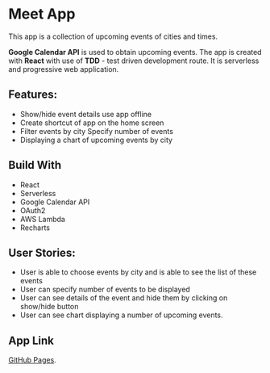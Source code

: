 # Meet App

This app is a collection of upcoming events of cities and times.

**Google Calendar API** is used to obtain upcoming events. The app is created with **React** with use of **TDD** - test driven development route.
It is serverless and progressive web application.

## Features:

- Show/hide event details use app offline
- Create shortcut of app on the home screen
- Filter events by city Specify number of events
- Displaying a chart of upcoming events by city

## Build With

- React
- Serverless
- Google Calendar API
- OAuth2
- AWS Lambda
- Recharts

## User Stories:

- User is able to choose events by city and is able to see the list of these events
- User can specify number of events to be displayed
- User can see details of the event and hide them by clicking on show/hide button
- User can see chart displaying a number of upcoming events.

## App Link

[GitHub Pages](https://aneeshsaravukarekad.github.io/meet/).
